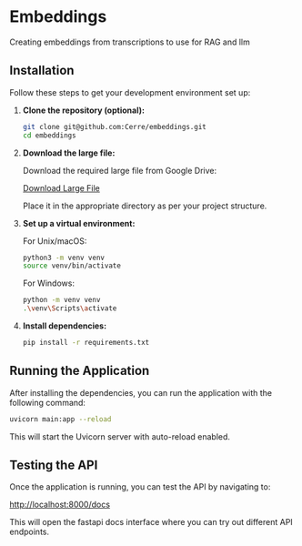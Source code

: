 
# Embeddings

Creating embeddings from transcriptions to use for RAG and llm 


## Installation

Follow these steps to get your development environment set up:

1. **Clone the repository (optional):**

   ```bash
   git clone git@github.com:Cerre/embeddings.git
   cd embeddings
   ```

2. **Download the large file:**

   Download the required large file from Google Drive:

   [Download Large File](https://drive.google.com/yourfilelink)

   Place it in the appropriate directory as per your project structure.

3. **Set up a virtual environment:**

   For Unix/macOS:

   ```bash
   python3 -m venv venv
   source venv/bin/activate
   ```

   For Windows:

   ```bash
   python -m venv venv
   .\venv\Scripts\activate
   ```

4. **Install dependencies:**

   ```bash
   pip install -r requirements.txt
   ```

## Running the Application

After installing the dependencies, you can run the application with the following command:

```bash
uvicorn main:app --reload
```

This will start the Uvicorn server with auto-reload enabled.

## Testing the API

Once the application is running, you can test the API by navigating to:

[http://localhost:8000/docs](http://localhost:8000/docs)

This will open the fastapi docs interface where you can try out different API endpoints.

